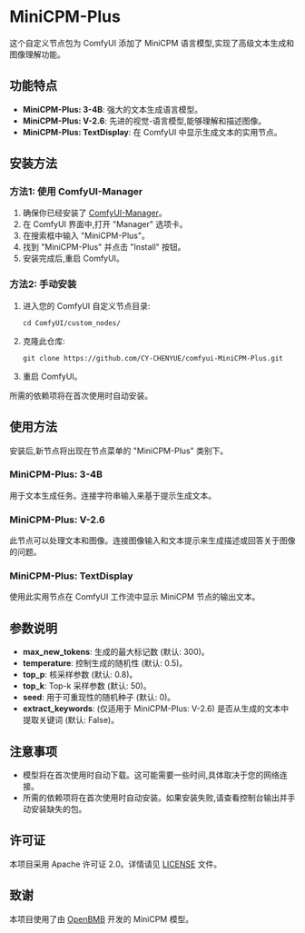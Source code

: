 # MiniCPM-Plus

这个自定义节点包为 ComfyUI 添加了 MiniCPM 语言模型,实现了高级文本生成和图像理解功能。

## 功能特点

- **MiniCPM-Plus: 3-4B**: 强大的文本生成语言模型。
- **MiniCPM-Plus: V-2.6**: 先进的视觉-语言模型,能够理解和描述图像。
- **MiniCPM-Plus: TextDisplay**: 在 ComfyUI 中显示生成文本的实用节点。

## 安装方法

### 方法1: 使用 ComfyUI-Manager

1. 确保你已经安装了 [ComfyUI-Manager](https://github.com/ltdrdata/ComfyUI-Manager)。
2. 在 ComfyUI 界面中,打开 "Manager" 选项卡。
3. 在搜索框中输入 "MiniCPM-Plus"。
4. 找到 "MiniCPM-Plus" 并点击 "Install" 按钮。
5. 安装完成后,重启 ComfyUI。

### 方法2: 手动安装

1. 进入您的 ComfyUI 自定义节点目录:
   ```
   cd ComfyUI/custom_nodes/
   ```

2. 克隆此仓库:
   ```
   git clone https://github.com/CY-CHENYUE/comfyui-MiniCPM-Plus.git
   ```

3. 重启 ComfyUI。

所需的依赖项将在首次使用时自动安装。

## 使用方法

安装后,新节点将出现在节点菜单的 "MiniCPM-Plus" 类别下。

### MiniCPM-Plus: 3-4B

用于文本生成任务。连接字符串输入来基于提示生成文本。

### MiniCPM-Plus: V-2.6

此节点可以处理文本和图像。连接图像输入和文本提示来生成描述或回答关于图像的问题。

### MiniCPM-Plus: TextDisplay

使用此实用节点在 ComfyUI 工作流中显示 MiniCPM 节点的输出文本。

## 参数说明

- **max_new_tokens**: 生成的最大标记数 (默认: 300)。
- **temperature**: 控制生成的随机性 (默认: 0.5)。
- **top_p**: 核采样参数 (默认: 0.8)。
- **top_k**: Top-k 采样参数 (默认: 50)。
- **seed**: 用于可重现性的随机种子 (默认: 0)。
- **extract_keywords**: (仅适用于 MiniCPM-Plus: V-2.6) 是否从生成的文本中提取关键词 (默认: False)。

## 注意事项

- 模型将在首次使用时自动下载。这可能需要一些时间,具体取决于您的网络连接。
- 所需的依赖项将在首次使用时自动安装。如果安装失败,请查看控制台输出并手动安装缺失的包。


## 许可证

本项目采用 Apache 许可证 2.0。详情请见 [LICENSE](LICENSE) 文件。

## 致谢

本项目使用了由 [OpenBMB](https://github.com/OpenBMB) 开发的 MiniCPM 模型。